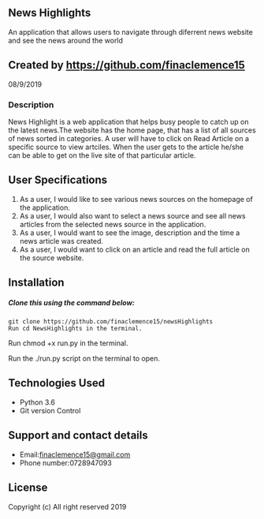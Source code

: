 ## News Highlights
An application that allows users to navigate through diferrent news website and see the news around the world 
## Created by https://github.com/finaclemence15
08/9/2019

### Description

News Highlight is a web application that helps busy people to catch up on the latest news.The website has the home page, that has a list of all sources of news sorted in categories. A user will have to click on Read Article on a specific source to view artciles. When the user gets to the article he/she can be able to get on the live site of that particular article.

## User Specifications

1. As a user, I would like to see various news sources on the homepage of the application.
2. As a user, I would also want to select a news source and see all news articles from the selected news source in the application.
3. As a user, I would want to see the image, description and the time a news article was created.
4. As a user, I would want to click on an article and read the full article on the source website.

## Installation
 ##### Clone this using the command below:

```
git clone https://github.com/finaclemence15/newsHighlights
Run cd NewsHighlights in the terminal.
```

Run chmod +x run.py in the terminal.

Run the ./run.py script on the terminal to open.

## Technologies Used
* Python 3.6
* Git version Control
## Support and contact details

* Email:finaclemence15@gmail.com
* Phone number:0728947093

## License

Copyright (c) All right reserved 2019



